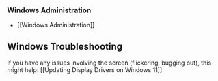 ### Windows Administration
- [[Windows Administration]]

## Windows Troubleshooting
If you have any issues involving the screen (flickering, bugging out), this might help:
[[Updating Display Drivers on Windows 11]]
